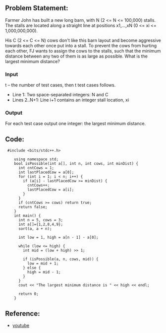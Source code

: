 ## Problem Statement:
Farmer John has built a new long barn, with N (2 <= N <= 100,000) stalls. The stalls are located along a straight line at positions x1,...,xN 
(0 <= xi <= 1,000,000,000).

His C (2 <= C <= N) cows don't like this barn layout and become aggressive towards each other once put into a stall. To prevent the cows from 
hurting each other, FJ wants to assign the cows to the stalls, such that the minimum distance between any two of them is as large as possible. 
What is the largest minimum distance?

### Input
t – the number of test cases, then t test cases follows.
* Line 1: Two space-separated integers: N and C
* Lines 2..N+1: Line i+1 contains an integer stall location, xi
### Output
For each test case output one integer: the largest minimum distance.



## Code:

~~~~~
 #include <bits/stdc++.h>

    using namespace std;
    bool isPossible(int a[], int n, int cows, int minDist) {
      int cntCows = 1;
      int lastPlacedCow = a[0];
      for (int i = 1; i < n; i++) {
        if (a[i] - lastPlacedCow >= minDist) {
          cntCows++;
          lastPlacedCow = a[i];
        }
      }
      if (cntCows >= cows) return true;
      return false;
    }
    int main() {
      int n = 5, cows = 3;
      int a[]={1,2,8,4,9};
      sort(a, a + n);

      int low = 1, high = a[n - 1] - a[0];

      while (low <= high) {
        int mid = (low + high) >> 1;

        if (isPossible(a, n, cows, mid)) {
          low = mid + 1;
        } else {
          high = mid - 1;
        }
      }
      cout << "The largest minimum distance is " << high << endl;

      return 0;
    }
~~~~~

## Reference:
- [youtube](https://www.youtube.com/watch?v=wSOfYesTBRk&list=PLgUwDviBIf0p4ozDR_kJJkONnb1wdx2Ma&index=70)
